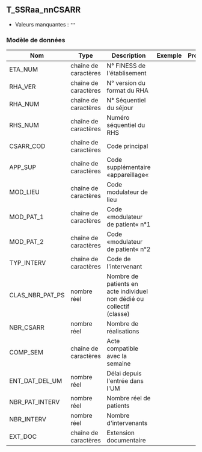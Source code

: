 ## T_SSRaa_nnCSARR

- Valeurs manquantes : `""`

### Modèle de données

|Nom|Type|Description|Exemple|Propriétés|
|-|-|-|-|-|
|ETA_NUM|chaîne de caractères|N° FINESS de l'établisement|||
|RHA_VER|chaîne de caractères|N° version du format du RHA|||
|RHA_NUM|chaîne de caractères|N° Séquentiel du séjour|||
|RHS_NUM|chaîne de caractères|Numéro séquentiel du RHS|||
|CSARR_COD|chaîne de caractères|Code principal|||
|APP_SUP|chaîne de caractères|Code supplémentaire «appareillage«|||
|MOD_LIEU|chaîne de caractères|Code modulateur de lieu|||
|MOD_PAT_1|chaîne de caractères|Code «modulateur de patient« n°1|||
|MOD_PAT_2|chaîne de caractères|Code «modulateur de patient« n°2|||
|TYP_INTERV|chaîne de caractères|Code de l'intervenant|||
|CLAS_NBR_PAT_PS|nombre réel|Nombre de patients en acte individuel non dédié ou collectif (classe)|||
|NBR_CSARR|nombre réel|Nombre de réalisations|||
|COMP_SEM|chaîne de caractères|Acte compatible avec  la semaine|||
|ENT_DAT_DEL_UM|nombre réel|Délai depuis l'entrée dans l'UM|||
|NBR_PAT_INTERV|nombre réel|Nombre réel de patients|||
|NBR_INTERV|nombre réel|Nombre d'intervenants|||
|EXT_DOC|chaîne de caractères|Extension documentaire|||

